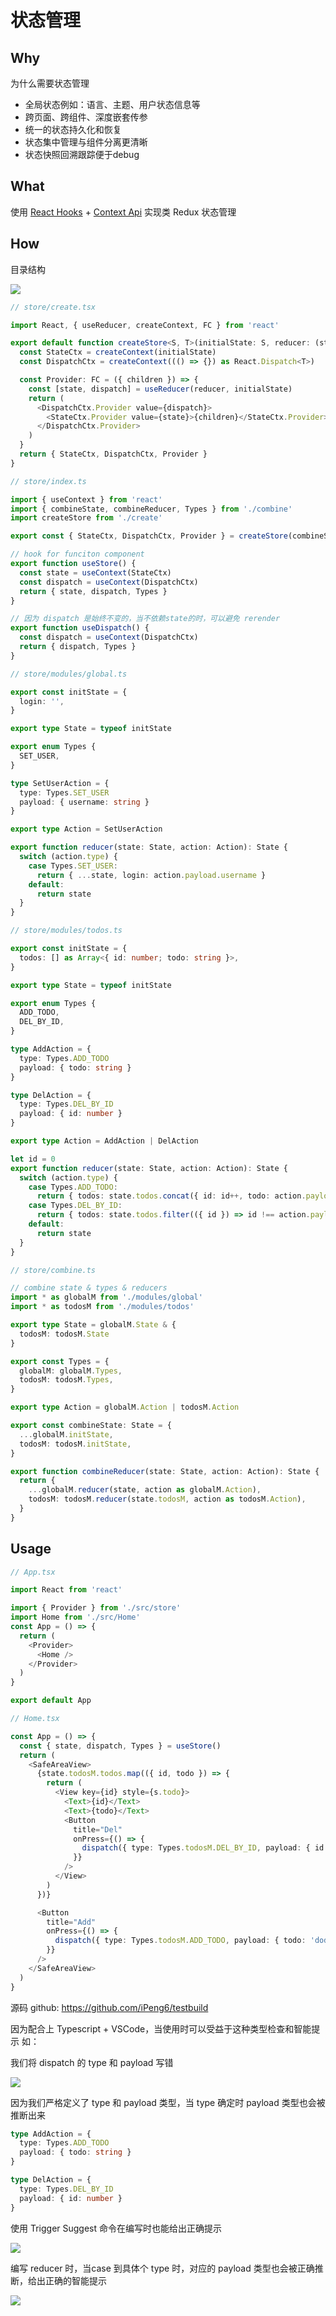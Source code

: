 # 状态管理

## Why

为什么需要状态管理

- 全局状态例如：语言、主题、用户状态信息等
- 跨页面、跨组件、深度嵌套传参
- 统一的状态持久化和恢复
- 状态集中管理与组件分离更清晰
- 状态快照回溯跟踪便于debug

## What

使用 [React Hooks](https://reactjs.org/docs/hooks-intro.html) + [Context Api](https://reactjs.org/docs/context.html) 实现类 Redux 状态管理

## How

目录结构

![](img/statemgrcat.png)

```ts
// store/create.tsx

import React, { useReducer, createContext, FC } from 'react'

export default function createStore<S, T>(initialState: S, reducer: (state: S, action: T) => S) {
  const StateCtx = createContext(initialState)
  const DispatchCtx = createContext((() => {}) as React.Dispatch<T>)

  const Provider: FC = ({ children }) => {
    const [state, dispatch] = useReducer(reducer, initialState)
    return (
      <DispatchCtx.Provider value={dispatch}>
        <StateCtx.Provider value={state}>{children}</StateCtx.Provider>
      </DispatchCtx.Provider>
    )
  }
  return { StateCtx, DispatchCtx, Provider }
}
```

```ts
// store/index.ts

import { useContext } from 'react'
import { combineState, combineReducer, Types } from './combine'
import createStore from './create'

export const { StateCtx, DispatchCtx, Provider } = createStore(combineState, combineReducer)

// hook for funciton component
export function useStore() {
  const state = useContext(StateCtx)
  const dispatch = useContext(DispatchCtx)
  return { state, dispatch, Types }
}

// 因为 dispatch 是始终不变的，当不依赖state的时，可以避免 rerender
export function useDispatch() {
  const dispatch = useContext(DispatchCtx)
  return { dispatch, Types }
}
```

```ts
// store/modules/global.ts

export const initState = {
  login: '',
}

export type State = typeof initState

export enum Types {
  SET_USER,
}

type SetUserAction = {
  type: Types.SET_USER
  payload: { username: string }
}

export type Action = SetUserAction

export function reducer(state: State, action: Action): State {
  switch (action.type) {
    case Types.SET_USER:
      return { ...state, login: action.payload.username }
    default:
      return state
  }
}
```

```ts
// store/modules/todos.ts

export const initState = {
  todos: [] as Array<{ id: number; todo: string }>,
}

export type State = typeof initState

export enum Types {
  ADD_TODO,
  DEL_BY_ID,
}

type AddAction = {
  type: Types.ADD_TODO
  payload: { todo: string }
}

type DelAction = {
  type: Types.DEL_BY_ID
  payload: { id: number }
}

export type Action = AddAction | DelAction

let id = 0
export function reducer(state: State, action: Action): State {
  switch (action.type) {
    case Types.ADD_TODO:
      return { todos: state.todos.concat({ id: id++, todo: action.payload.todo }) }
    case Types.DEL_BY_ID:
      return { todos: state.todos.filter(({ id }) => id !== action.payload.id) }
    default:
      return state
  }
}
```

```ts
// store/combine.ts

// combine state & types & reducers
import * as globalM from './modules/global'
import * as todosM from './modules/todos'

export type State = globalM.State & {
  todosM: todosM.State
}

export const Types = {
  globalM: globalM.Types,
  todosM: todosM.Types,
}

export type Action = globalM.Action | todosM.Action

export const combineState: State = {
  ...globalM.initState,
  todosM: todosM.initState,
}

export function combineReducer(state: State, action: Action): State {
  return {
    ...globalM.reducer(state, action as globalM.Action),
    todosM: todosM.reducer(state.todosM, action as todosM.Action),
  }
}
```

## Usage

```ts
// App.tsx

import React from 'react'

import { Provider } from './src/store'
import Home from './src/Home'
const App = () => {
  return (
    <Provider>
      <Home />
    </Provider>
  )
}

export default App
```

```ts
// Home.tsx

const App = () => {
  const { state, dispatch, Types } = useStore()
  return (
    <SafeAreaView>
      {state.todosM.todos.map(({ id, todo }) => {
        return (
          <View key={id} style={s.todo}>
            <Text>{id}</Text>
            <Text>{todo}</Text>
            <Button
              title="Del"
              onPress={() => {
                dispatch({ type: Types.todosM.DEL_BY_ID, payload: { id } })
              }}
            />
          </View>
        )
      })}

      <Button
        title="Add"
        onPress={() => {
          dispatch({ type: Types.todosM.ADD_TODO, payload: { todo: 'dodo' + Math.random() } })
        }}
      />
    </SafeAreaView>
  )
}
```

源码 github: https://github.com/iPeng6/testbuild

因为配合上 Typescript + VSCode，当使用时可以受益于这种类型检查和智能提示 如：

我们将 dispatch 的 type 和 payload 写错

![](img/statets.png)

因为我们严格定义了 type 和 payload 类型，当 type 确定时 payload 类型也会被推断出来

```ts
type AddAction = {
  type: Types.ADD_TODO
  payload: { todo: string }
}

type DelAction = {
  type: Types.DEL_BY_ID
  payload: { id: number }
}
```

使用 Trigger Suggest 命令在编写时也能给出正确提示

![](img/statemgr2.png)

编写 reducer 时，当case 到具体个 type 时，对应的 payload 类型也会被正确推断，给出正确的智能提示

![](img/statemgr1.png)
